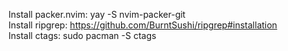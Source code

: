 Install packer.nvim: yay -S nvim-packer-git <br />
Install ripgrep: https://github.com/BurntSushi/ripgrep#installation <br />
Install ctags: sudo pacman -S ctags <br />
